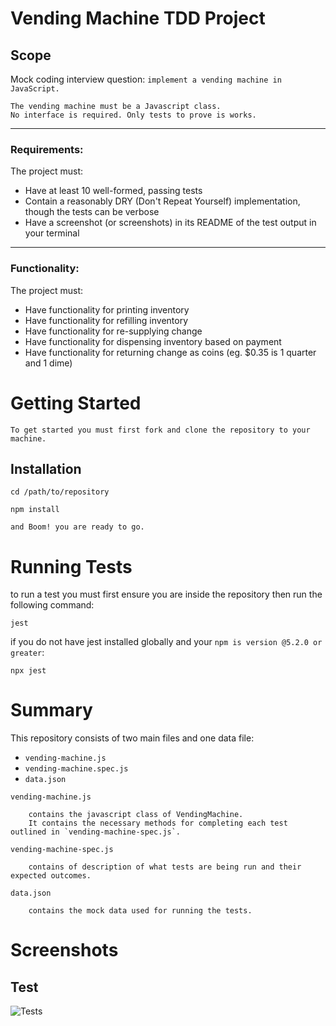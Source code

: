 # Vending Machine TDD Project

## Scope 
Mock coding interview question: `implement a vending machine in JavaScript.`

    The vending machine must be a Javascript class.
    No interface is required. Only tests to prove is works.
___
### Requirements:
The project must:
 * Have at least 10 well-formed, passing tests
 * Contain a reasonably DRY (Don't Repeat Yourself) implementation, though the tests can be verbose
 * Have a screenshot (or screenshots) in its README of the test output in your terminal
___
### Functionality:
The project must:
 * Have functionality for printing inventory
 * Have functionality for refilling inventory
 * Have functionality for re-supplying change
 * Have functionality for dispensing inventory based on payment
 * Have functionality for returning change as coins (eg. $0.35 is 1 quarter and 1 dime)

# Getting Started

    To get started you must first fork and clone the repository to your machine.

## Installation
    cd /path/to/repository

    npm install

    and Boom! you are ready to go.

# Running Tests

to run a test you must first ensure you are inside the repository then run the following command: 

```jest```

if you do not have jest installed globally and your `npm is version @5.2.0 or greater`: 

```npx jest```

# Summary

This repository consists of two main files and one data file:
* `vending-machine.js` 
* `vending-machine.spec.js`
* `data.json`

```vending-machine.js``` 

        contains the javascript class of VendingMachine. 
        It contains the necessary methods for completing each test outlined in `vending-machine-spec.js`.

`vending-machine-spec.js` 

        contains of description of what tests are being run and their expected outcomes.

`data.json` 

        contains the mock data used for running the tests.

# Screenshots

## Test

![Tests](/screenshots/jest-test.png?raw=true)



